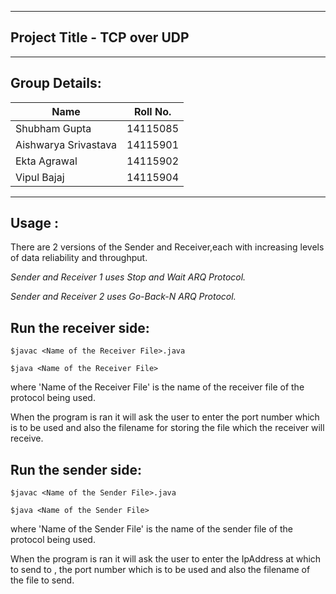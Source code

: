 ------------------------------------
Project Title - TCP over UDP
------------------------------------


------------------------------------
Group Details:
------------------------------------
 | Name                 | Roll No.  |  
 |----------------------|-----------|
 | Shubham Gupta        | 14115085  |
 | Aishwarya Srivastava | 14115901  | 
 | Ekta Agrawal         | 14115902  |
 | Vipul Bajaj          | 14115904  |


------------------------------------
Usage :
------------------------------------
There are 2 versions of the Sender and Receiver,each with increasing levels of data reliability and throughput.

*Sender and Receiver 1 uses Stop and Wait ARQ Protocol.*

*Sender and Receiver 2 uses Go-Back-N ARQ Protocol.*


## Run the receiver side:

```
$javac <Name of the Receiver File>.java

$java <Name of the Receiver File>
```
where 'Name of the Receiver File' is the name of the receiver file of the protocol being used.

When the program is ran it will ask the user to enter the port number which is to be used and also the filename for storing the file which the receiver will receive. 
 
## Run the sender side:

```
$javac <Name of the Sender File>.java

$java <Name of the Sender File>
```
where 'Name of the Sender File' is the name of the sender file of the protocol being used.

When the program is ran it will ask the user to enter the IpAddress  at which to send to , the port number which is to be used and also the filename of the file to send.
